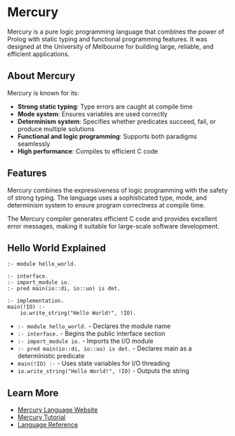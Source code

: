 # Mercury

Mercury is a pure logic programming language that combines the power of Prolog with static typing and functional programming features. It was designed at the University of Melbourne for building large, reliable, and efficient applications.

## About Mercury

Mercury is known for its:

- **Strong static typing**: Type errors are caught at compile time
- **Mode system**: Ensures variables are used correctly
- **Determinism system**: Specifies whether predicates succeed, fail, or produce multiple solutions
- **Functional and logic programming**: Supports both paradigms seamlessly
- **High performance**: Compiles to efficient C code

## Features

Mercury combines the expressiveness of logic programming with the safety of strong typing. The language uses a sophisticated type, mode, and determinism system to ensure program correctness at compile time.

The Mercury compiler generates efficient C code and provides excellent error messages, making it suitable for large-scale software development.

## Hello World Explained

```mercury
:- module hello_world.

:- interface.
:- import_module io.
:- pred main(io::di, io::uo) is det.

:- implementation.
main(!IO) :-
    io.write_string("Hello World!", !IO).
```

- `:- module hello_world.` - Declares the module name
- `:- interface.` - Begins the public interface section
- `:- import_module io.` - Imports the I/O module
- `:- pred main(io::di, io::uo) is det.` - Declares main as a deterministic predicate
- `main(!IO) :-` - Uses state variables for I/O threading
- `io.write_string("Hello World!", !IO)` - Outputs the string

## Learn More

- [Mercury Language Website](https://mercurylang.org/)
- [Mercury Tutorial](https://mercurylang.org/information/doc-release/mercury_user_guide.html)
- [Language Reference](https://mercurylang.org/information/doc-release/mercury_ref.html)